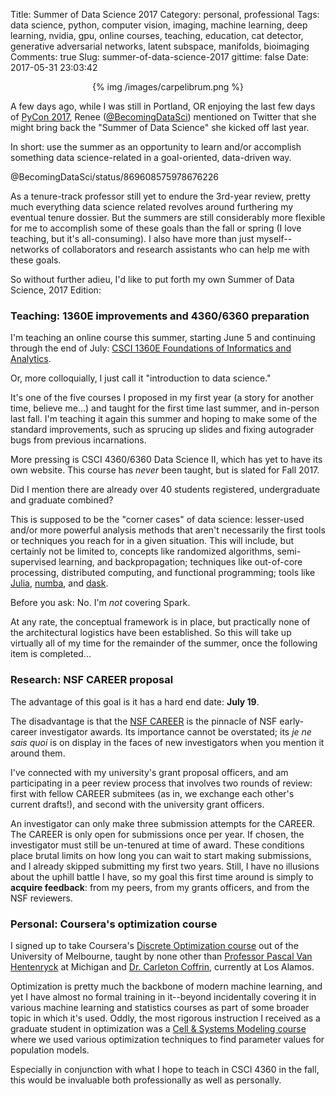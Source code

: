 Title: Summer of Data Science 2017
Category: personal, professional
Tags: data science, python, computer vision, imaging, machine learning, deep learning, nvidia, gpu, online courses, teaching, education, cat detector, generative adversarial networks, latent subspace, manifolds, bioimaging
Comments: true
Slug: summer-of-data-science-2017
gittime: false
Date: 2017-05-31 23:03:42

<center>{% img /images/carpelibrum.png %}</center>

A few days ago, while I was still in Portland, OR enjoying the last few days of [PyCon 2017](https://us.pycon.org/2017/), Renee ([@BecomingDataSci](https://twitter.com/BecomingDataSci)) mentioned on Twitter that she might bring back the "Summer of Data Science" she kicked off last year.

In short: use the summer as an opportunity to learn and/or accomplish something data science-related in a goal-oriented, data-driven way.

@BecomingDataSci/status/869608575978676226

As a tenure-track professor still yet to endure the 3rd-year review, pretty much everything data science related revolves around furthering my eventual tenure dossier. But the summers are still considerably more flexible for me to accomplish some of these goals than the fall or spring (I love teaching, but it's all-consuming). I also have more than just myself--networks of collaborators and research assistants who can help me with these goals.

So without further adieu, I'd like to put forth my own Summer of Data Science, 2017 Edition:

### Teaching: 1360E improvements and 4360/6360 preparation

I'm teaching an online course this summer, starting June 5 and continuing through the end of July: [CSCI 1360E Foundations of Informatics and Analytics](https://eds-uga.github.io/csci1360e-su17/).

Or, more colloquially, I just call it "introduction to data science."

It's one of the five courses I proposed in my first year (a story for another time, believe me...) and taught for the first time last summer, and in-person last fall. I'm teaching it again this summer and hoping to make some of the standard improvements, such as sprucing up slides and fixing autograder bugs from previous incarnations.

More pressing is CSCI 4360/6360 Data Science II, which has yet to have its own website. This course has *never* been taught, but is slated for Fall 2017.

Did I mention there are already over 40 students registered, undergraduate and graduate combined?

This is supposed to be the "corner cases" of data science: lesser-used and/or more powerful analysis methods that aren't necessarily the first tools or techniques you reach for in a given situation. This will include, but certainly not be limited to, concepts like randomized algorithms, semi-supervised learning, and backpropagation; techniques like out-of-core processing, distributed computing, and functional programming; tools like [Julia](https://julialang.org/), [numba](http://numba.pydata.org/), and [dask](http://dask.pydata.org/en/latest/).

Before you ask: No. I'm *not* covering Spark.

At any rate, the conceptual framework is in place, but practically none of the architectural logistics have been established. So this will take up virtually all of my time for the remainder of the summer, once the following item is completed...

### Research: NSF CAREER proposal

The advantage of this goal is it has a hard end date: **July 19**.

The disadvantage is that the [NSF CAREER](https://www.nsf.gov/pubs/2017/nsf17537/nsf17537.htm) is the pinnacle of NSF early-career investigator awards. Its importance cannot be overstated; its *je ne sais quoi* is on display in the faces of new investigators when you mention it around them.

I've connected with my university's grant proposal officers, and am participating in a peer review process that involves two rounds of review: first with fellow CAREER submitees (as in, we exchange each other's current drafts!), and second with the university grant officers.

An investigator can only make three submission attempts for the CAREER. The CAREER is only open for submissions once per year. If chosen, the investigator must still be un-tenured at time of award. These conditions place brutal limits on how long you can wait to start making submissions, and I already skipped submitting my first two years. Still, I have no illusions about the uphill battle I have, so my goal this first time around is simply to **acquire feedback**: from my peers, from my grants officers, and from the NSF reviewers.

### Personal: Coursera's optimization course

I signed up to take Coursera's [Discrete Optimization course](https://www.coursera.org/learn/discrete-optimization/home/welcome) out of the University of Melbourne, taught by none other than [Professor Pascal Van Hentenryck](https://pascalvanhentenryck.engin.umich.edu/) at Michigan and [Dr. Carleton Coffrin](http://www.coffr.in/), currently at Los Alamos.

Optimization is pretty much the backbone of modern machine learning, and yet I have almost no formal training in it--beyond incidentally covering it in various machine learning and statistics courses as part of some broader topic in which it's used. Oddly, the most rigorous instruction I received as a graduate student in optimization was a [Cell & Systems Modeling course](https://sites.google.com/site/cellandsystemsmodeling/) where we used various optimization techniques to find parameter values for population models.

Especially in conjunction with what I hope to teach in CSCI 4360 in the fall, this would be invaluable both professionally as well as personally.
